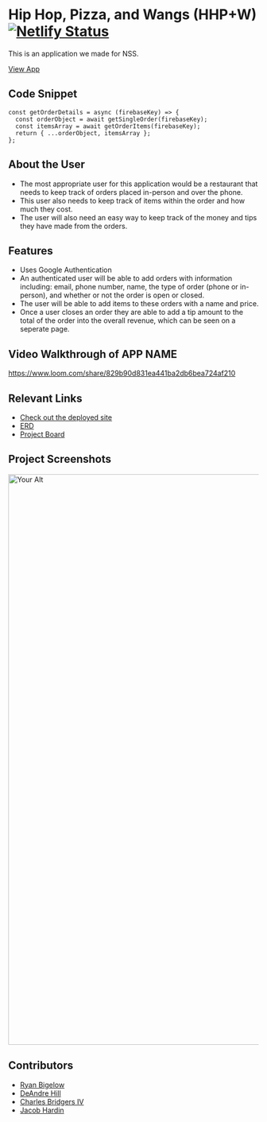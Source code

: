 # Hip Hop, Pizza, and Wangs (HHP+W)  [![Netlify Status](https://api.netlify.com/api/v1/badges/b024635e-7214-4d5c-8d3d-57791873c25f/deploy-status)](https://app.netlify.com/sites/chimerical-halva-4319ca/deploys)
<!-- update the netlify badge above with your own badge that you can find at netlify under settings/general#status-badges -->

This is an application we made for NSS.

[View App](https://chimerical-halva-4319ca.netlify.app)

## Code Snippet <!-- OPTIONAL, but doesn't hurt -->
```
const getOrderDetails = async (firebaseKey) => {
  const orderObject = await getSingleOrder(firebaseKey);
  const itemsArray = await getOrderItems(firebaseKey);
  return { ...orderObject, itemsArray };
};
```
## About the User <!-- This is a scaled down user persona -->
- The most appropriate user for this application would be a restaurant that needs to keep track of orders placed in-person and over the phone. 
- This user also needs to keep track of items within the order and how much they cost.
- The user will also need an easy way to keep track of the money and tips they have made from the orders.

## Features <!-- List your app features using bullets! Do NOT use a paragraph. No one will read that! -->
- Uses Google Authentication
- An authenticated user will be able to add orders with information including: email, phone number, name, the type of order (phone or in-person), and whether or not the order is open or closed.
- The user will be able to add items to these orders with a name and price.
- Once a user closes an order they are able to add a tip amount to the total of the order into the overall revenue, which can be seen on a seperate page.

## Video Walkthrough of APP NAME <!-- A loom link is sufficient -->
https://www.loom.com/share/829b90d831ea441ba2db6bea724af210

## Relevant Links <!-- Link to all the things that are required outside of the ones that have their own section -->
- [Check out the deployed site](https://chimerical-halva-4319ca.netlify.app)
- [ERD](https://dbdiagram.io/d/6394aac2bae3ed7c4545fd13)
- [Project Board](https://docs.google.com/presentation/d/1nwRDYN9IBU8dBvB-GxSUayW4D_8XkQC842jUzPPguPA/edit)

## Project Screenshots <!-- These can be inside of your project. Look at the repos from class and see how the images are included in the readme -->
<img width="1148" alt="Your Alt" src="your-link.png">

## Contributors
- [Ryan Bigelow](https://github.com/ryanmbigelow)
- [DeAndre Hill](https://github.com/Dede-Git)
- [Charles Bridgers IV](https://github.com/SeaForeEx)
- [Jacob Hardin](https://github.com/jakehardin)
